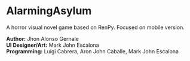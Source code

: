 # AlarmingAsylum
A horror visual novel game based on RenPy. Focused on mobile version.


<b>Author:</b> Jhon Alonso Gernale<br>
<b>UI Designer/Art:</b> Mark John Escalona<br>
<b>Programming:</b> Luigi Cabrera, Aron John Caballe, Mark John Escalona
